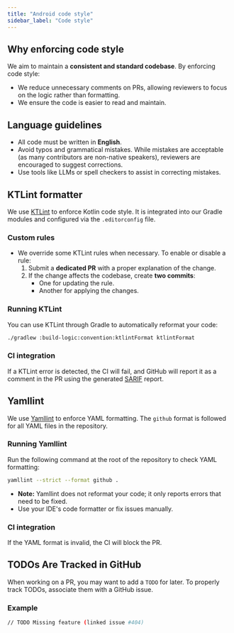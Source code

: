 ```yaml
---
title: "Android code style"
sidebar_label: "Code style"
---
```


## Why enforcing code style

We aim to maintain a **consistent and standard codebase**. By enforcing code style:

- We reduce unnecessary comments on PRs, allowing reviewers to focus on the logic rather than formatting.
- We ensure the code is easier to read and maintain.

## Language guidelines

- All code must be written in **English**.
- Avoid typos and grammatical mistakes. While mistakes are acceptable (as many contributors are non-native speakers), reviewers are encouraged to suggest corrections.
- Use tools like LLMs or spell checkers to assist in correcting mistakes.

## KTLint formatter

We use [KTLint](https://pinterest.github.io/ktlint) to enforce Kotlin code style. It is integrated into our Gradle modules and configured via the `.editorconfig` file.

### Custom rules

- We override some KTLint rules when necessary. To enable or disable a rule:
  1. Submit a **dedicated PR** with a proper explanation of the change.
  2. If the change affects the codebase, create **two commits**:
     - One for updating the rule.
     - Another for applying the changes.

### Running KTLint

You can use KTLint through Gradle to automatically reformat your code:

```bash
./gradlew :build-logic:convention:ktlintFormat ktlintFormat
```

### CI integration

If a KTLint error is detected, the CI will fail, and GitHub will report it as a comment in the PR using the generated [SARIF](tips/sarif_reports.md) report.

## Yamllint

We use [Yamllint](https://github.com/adrienverge/yamllint) to enforce YAML formatting. The `github` format is followed for all YAML files in the repository.

### Running Yamllint

Run the following command at the root of the repository to check YAML formatting:

```bash
yamllint --strict --format github .
```

- **Note:** Yamllint does not reformat your code; it only reports errors that need to be fixed.
- Use your IDE's code formatter or fix issues manually.

### CI integration

If the YAML format is invalid, the CI will block the PR.

## TODOs Are Tracked in GitHub

When working on a PR, you may want to add a `TODO` for later. To properly track TODOs, associate them with a GitHub issue.

### Example

```bash
// TODO Missing feature (linked issue #404)
```
